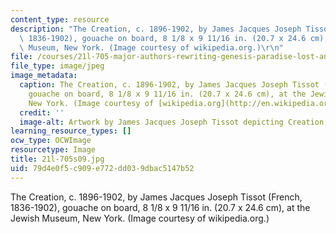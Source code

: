 ```yaml
---
content_type: resource
description: "The Creation, c. 1896-1902, by James Jacques Joseph Tissot (French,\
  \ 1836-1902), gouache on board, 8 1/8 x 9 11/16 in. (20.7 x 24.6 cm), at the Jewish\
  \ Museum, New York. (Image courtesy of wikipedia.org.)\r\n"
file: /courses/21l-705-major-authors-rewriting-genesis-paradise-lost-and-twentieth-century-fantasy-spring-2009/79d4e0f5c909e772dd039dbac5147b52_21l-705s09.jpg
file_type: image/jpeg
image_metadata:
  caption: The Creation, c. 1896-1902, by James Jacques Joseph Tissot (French, 1836-1902),
    gouache on board, 8 1/8 x 9 11/16 in. (20.7 x 24.6 cm), at the Jewish Museum,
    New York. (Image courtesy of [wikipedia.org](http://en.wikipedia.org/wiki/File:Tissot_The_Creation.jpg).)
  credit: ''
  image-alt: Artwork by James Jacques Joseph Tissot depicting Creation.
learning_resource_types: []
ocw_type: OCWImage
resourcetype: Image
title: 21l-705s09.jpg
uid: 79d4e0f5-c909-e772-dd03-9dbac5147b52
---
```

The Creation, c. 1896-1902, by James Jacques Joseph Tissot (French, 1836-1902), gouache on board, 8 1/8 x 9 11/16 in. (20.7 x 24.6 cm), at the Jewish Museum, New York. (Image courtesy of wikipedia.org.)


